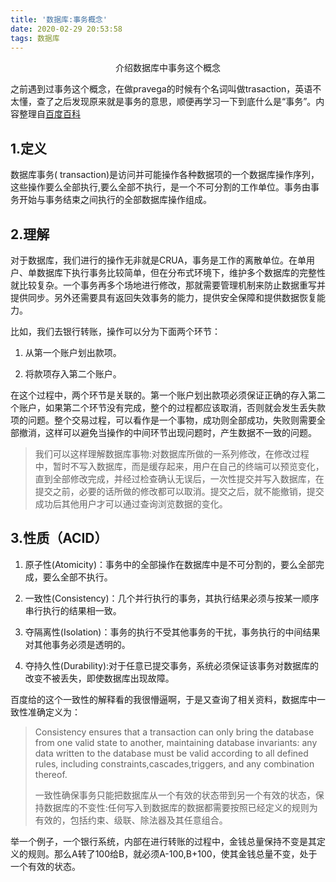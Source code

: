 ```yaml
---
title: '数据库:事务概念'
date: 2020-02-29 20:53:58
tags: 数据库
---
```


<center>
    介绍数据库中事务这个概念
</center>

<!--more-->

之前遇到过事务这个概念，在做pravega的时候有个名词叫做trasaction，英语不太懂，查了之后发现原来就是事务的意思，顺便再学习一下到底什么是“事务”。内容整理自[百度百科](https://baike.baidu.com/item/%E6%95%B0%E6%8D%AE%E5%BA%93%E4%BA%8B%E5%8A%A1/9744607)

## 1.定义

数据库事务( transaction)是访问并可能操作各种数据项的一个数据库操作序列，这些操作要么全部执行,要么全部不执行，是一个不可分割的工作单位。事务由事务开始与事务结束之间执行的全部数据库操作组成。

## 2.理解

对于数据库，我们进行的操作无非就是CRUA，事务是工作的离散单位。在单用户、单数据库下执行事务比较简单，但在分布式环境下，维护多个数据库的完整性就比较复杂。一个事务再多个场地进行修改，那就需要管理机制来防止数据重写并提供同步。另外还需要具有返回失效事务的能力，提供安全保障和提供数据恢复能力。

比如，我们去银行转账，操作可以分为下面两个环节：

1. 从第一个账户划出款项。

2. 将款项存入第二个账户。 

在这个过程中，两个环节是关联的。第一个账户划出款项必须保证正确的存入第二个账户，如果第二个环节没有完成，整个的过程都应该取消，否则就会发生丢失款项的问题。整个交易过程，可以看作是一个事物，成功则全部成功，失败则需要全部撤消，这样可以避免当操作的中间环节出现问题时，产生数据不一致的问题。

>我们可以这样理解数据库事物:对数据库所做的一系列修改，在修改过程中，暂时不写入数据库，而是缓存起来，用户在自己的终端可以预览变化，直到全部修改完成，并经过检查确认无误后，一次性提交并写入数据库，在提交之前，必要的话所做的修改都可以取消。提交之后，就不能撤销，提交成功后其他用户才可以通过查询浏览数据的变化。

## 3.性质（ACID）

1. 原子性(Atomicity)：事务中的全部操作在数据库中是不可分割的，要么全部完成，要么全部不执行。 

2. 一致性(Consistency)：几个并行执行的事务，其执行结果必须与按某一顺序 串行执行的结果相一致。

3. 夺隔离性(Isolation)：事务的执行不受其他事务的干扰，事务执行的中间结果对其他事务必须是透明的。

4. 夺持久性(Durability):对于任意已提交事务，系统必须保证该事务对数据库的改变不被丢失，即使数据库出现故障。

百度给的这个一致性的解释看的我很懵逼啊，于是又查询了相关资料，数据库中一致性准确定义为：

>Consistency ensures that a transaction can only bring the database from one valid state to another, maintaining database invariants: any data written to the database must be valid according to all defined rules, including constraints,cascades,triggers, and any combination thereof.
>
>一致性确保事务只能把数据库从一个有效的状态带到另一个有效的状态，保持数据库的不变性:任何写入到数据库的数据都需要按照已经定义的规则为有效的，包括约束、级联、除法器及其任意组合。

举一个例子，一个银行系统，内部在进行转账的过程中，金钱总量保持不变是其定义的规则。那么A转了100给B，就必须A-100,B+100，使其金钱总量不变，处于一个有效的状态。


